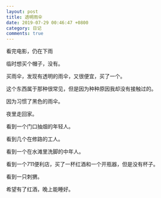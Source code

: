 ```yaml
---
layout: post
title: 透明雨伞
date: 2019-07-29 00:46:47 +0800
category: 日记
comments: true
---
```


看完电影，仍在下雨

临时想买个帽子，没有。

买雨伞，发现有透明的雨伞，又很便宜，买了一个。

这个东西属于那种很常见，但是因为种种原因我却没有接触过的。

因为习惯了黑色的雨伞。

夜里走回家。

看到一个门口抽烟的年轻人。

看到几个在修路的工人。

看到一个在水滩里洗脚的中年人。

看到一个711便利店，买了一杯红酒和一个开瓶器，但是没有杯子。

看到一只刺猬。

希望有了红酒，晚上能睡好。
